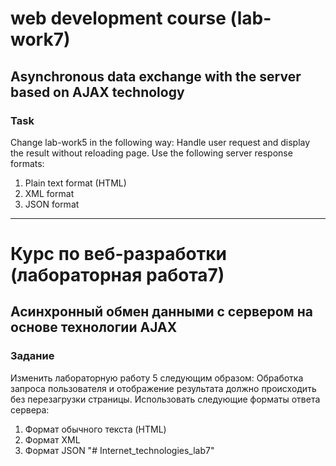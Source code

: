 # web development course (lab-work7)
## Asynchronous data exchange with the server based on AJAX technology
### Task

Change lab-work5 in the following way:
Handle user request and display the result without reloading page.
Use the following server response formats:
1. Plain text format (HTML)
2. XML format 
3. JSON format
---

# Курс по веб-разработки (лабораторная работа7)
## Асинхронный обмен данными с сервером на основе технологии AJAX
### Задание

Изменить лабораторную работу 5 следующим образом:
Обработка запроса пользователя и отображение результата должно происходить без перезагрузки страницы.
Использовать следующие форматы ответа сервера:
1. Формат обычного текста (HTML)
2. Формат XML
3. Формат JSON
"# Internet_technologies_lab7" 
